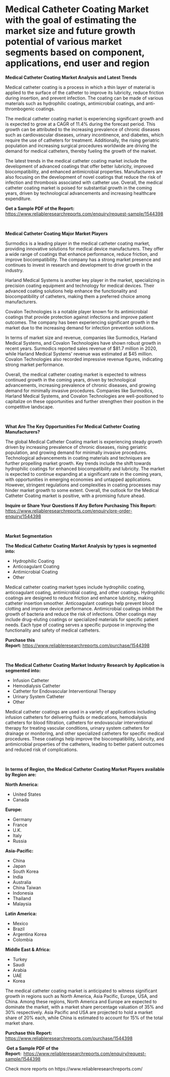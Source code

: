 <p><h1>Medical Catheter Coating Market with the goal of estimating the market size and future growth potential of various market segments based on component, applications, end user and region</h1></p><p><strong>Medical Catheter Coating Market Analysis and Latest Trends</strong></p>
<p><p>Medical catheter coating is a process in which a thin layer of material is applied to the surface of the catheter to improve its lubricity, reduce friction during insertion, and prevent infection. The coating can be made of various materials such as hydrophilic coatings, antimicrobial coatings, and anti-thrombogenic coatings.</p><p>The medical catheter coating market is experiencing significant growth and is expected to grow at a CAGR of 11.4% during the forecast period. This growth can be attributed to the increasing prevalence of chronic diseases such as cardiovascular diseases, urinary incontinence, and diabetes, which require the use of catheters for treatment. Additionally, the rising geriatric population and increasing surgical procedures worldwide are driving the demand for medical catheters, thereby fueling the growth of the market.</p><p>The latest trends in the medical catheter coating market include the development of advanced coatings that offer better lubricity, improved biocompatibility, and enhanced antimicrobial properties. Manufacturers are also focusing on the development of novel coatings that reduce the risk of infection and thrombosis associated with catheter use. Overall, the medical catheter coating market is poised for substantial growth in the coming years, driven by technological advancements and increasing healthcare expenditure.</p></p>
<p><strong>Get a Sample PDF of the Report:&nbsp;</strong> <a href="https://www.reliableresearchreports.com/enquiry/request-sample/1544398">https://www.reliableresearchreports.com/enquiry/request-sample/1544398</a></p>
<p>&nbsp;</p>
<p><strong>Medical Catheter Coating Major Market Players</strong></p>
<p><p>Surmodics is a leading player in the medical catheter coating market, providing innovative solutions for medical device manufacturers. They offer a wide range of coatings that enhance performance, reduce friction, and improve biocompatibility. The company has a strong market presence and continues to invest in research and development to drive growth in the industry.</p><p>Harland Medical Systems is another key player in the market, specializing in precision coating equipment and technology for medical devices. Their advanced coating solutions help enhance the functionality and biocompatibility of catheters, making them a preferred choice among manufacturers.</p><p>Covalon Technologies is a notable player known for its antimicrobial coatings that provide protection against infections and improve patient outcomes. The company has been experiencing significant growth in the market due to the increasing demand for infection prevention solutions.</p><p>In terms of market size and revenue, companies like Surmodics, Harland Medical Systems, and Covalon Technologies have shown robust growth in recent years. Surmodics reported sales revenue of $81.7 million in 2020, while Harland Medical Systems' revenue was estimated at $45 million. Covalon Technologies also recorded impressive revenue figures, indicating strong market performance.</p><p>Overall, the medical catheter coating market is expected to witness continued growth in the coming years, driven by technological advancements, increasing prevalence of chronic diseases, and growing demand for minimally invasive procedures. Companies like Surmodics, Harland Medical Systems, and Covalon Technologies are well-positioned to capitalize on these opportunities and further strengthen their position in the competitive landscape.</p></p>
<p>&nbsp;</p>
<p><strong>What Are The Key Opportunities For Medical Catheter Coating Manufacturers?</strong></p>
<p><p>The global Medical Catheter Coating market is experiencing steady growth driven by increasing prevalence of chronic diseases, rising geriatric population, and growing demand for minimally invasive procedures. Technological advancements in coating materials and techniques are further propelling market growth. Key trends include the shift towards hydrophilic coatings for enhanced biocompatibility and lubricity. The market is expected to continue expanding at a significant rate in the coming years, with opportunities in emerging economies and untapped applications. However, stringent regulations and complexities in coating processes may hinder market growth to some extent. Overall, the outlook for the Medical Catheter Coating market is positive, with a promising future ahead.</p></p>
<p><strong>Inquire or Share Your Questions If Any Before Purchasing This Report:</strong> <a href="https://www.reliableresearchreports.com/enquiry/pre-order-enquiry/1544398">https://www.reliableresearchreports.com/enquiry/pre-order-enquiry/1544398</a></p>
<p>&nbsp;</p>
<p><strong>Market Segmentation</strong></p>
<p><strong>The Medical Catheter Coating Market Analysis by types is segmented into:</strong></p>
<p><ul><li>Hydrophilic Coating</li><li>Anticoagulant Coating</li><li>Antimicrobial Coating</li><li>Other</li></ul></p>
<p><p>Medical catheter coating market types include hydrophilic coating, anticoagulant coating, antimicrobial coating, and other coatings. Hydrophilic coatings are designed to reduce friction and enhance lubricity, making catheter insertion smoother. Anticoagulant coatings help prevent blood clotting and improve device performance. Antimicrobial coatings inhibit the growth of bacteria and reduce the risk of infections. Other coatings may include drug-eluting coatings or specialized materials for specific patient needs. Each type of coating serves a specific purpose in improving the functionality and safety of medical catheters.</p></p>
<p><strong>Purchase this Report:&nbsp;</strong><a href="https://www.reliableresearchreports.com/purchase/1544398">https://www.reliableresearchreports.com/purchase/1544398</a></p>
<p>&nbsp;</p>
<p><strong>The Medical Catheter Coating Market Industry Research by Application is segmented into:</strong></p>
<p><ul><li>Infusion Catheter</li><li>Hemodialysis Catheter</li><li>Catheter for Endovascular Interventional Therapy</li><li>Urinary System Catheter</li><li>Other</li></ul></p>
<p><p>Medical catheter coatings are used in a variety of applications including infusion catheters for delivering fluids or medications, hemodialysis catheters for blood filtration, catheters for endovascular interventional therapy for treating vascular conditions, urinary system catheters for drainage or monitoring, and other specialized catheters for specific medical procedures. These coatings help improve the biocompatibility, lubricity, and antimicrobial properties of the catheters, leading to better patient outcomes and reduced risk of complications.</p></p>
<p>&nbsp;</p>
<p><strong>In terms of Region, the Medical Catheter Coating Market Players available by Region are:</strong></p>
<p>
    <p> <strong> North America: </strong>
        <ul>
            <li>United States</li>
            <li>Canada</li>
        </ul>
        </p> 
    <p> <strong> Europe: </strong>
        <ul>
            <li>Germany</li>
            <li>France</li>
            <li>U.K.</li>
            <li>Italy</li>
            <li>Russia</li>
        </ul>
        </p> 
    <p> <strong> Asia-Pacific: </strong>
        <ul>
            <li>China</li>
            <li>Japan</li>
            <li>South Korea</li>
            <li>India</li>
            <li>Australia</li>
            <li>China Taiwan</li>
            <li>Indonesia</li>
            <li>Thailand</li>
            <li>Malaysia</li>
        </ul>
        </p> 
    <p> <strong> Latin America: </strong>
        <ul>
            <li>Mexico</li>
            <li>Brazil</li>
            <li>Argentina Korea</li>
            <li>Colombia</li>
        </ul>
        </p> 
    <p> <strong> Middle East & Africa: </strong>
        <ul>
            <li>Turkey</li>
            <li>Saudi</li>
            <li>Arabia</li>
            <li>UAE</li>
            <li>Korea</li>
        </ul>
    </p>
    </p>
<p><p>The medical catheter coating market is anticipated to witness significant growth in regions such as North America, Asia Pacific, Europe, USA, and China. Among these regions, North America and Europe are expected to dominate the market, with a market share percentage valuation of 35% and 30% respectively. Asia Pacific and USA are projected to hold a market share of 20% each, while China is estimated to account for 15% of the total market share.</p></p>
<p><strong>Purchase this Report: </strong><a href="https://www.reliableresearchreports.com/purchase/1544398">https://www.reliableresearchreports.com/purchase/1544398</a></p>
<p>&nbsp;<strong>Get a Sample PDF of the Report:&nbsp;&nbsp;</strong><a href="https://www.reliableresearchreports.com/enquiry/request-sample/1544398">https://www.reliableresearchreports.com/enquiry/request-sample/1544398</a></p>
<p><strong></strong></p>
<p>Check more reports on https://www.reliableresearchreports.com/</p>